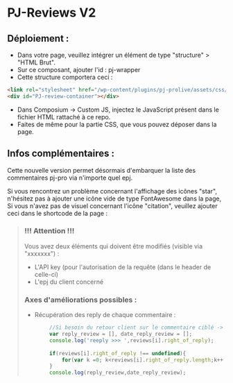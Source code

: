 # PJ-Reviews V2

## Déploiement : 
- Dans votre page, veuillez intégrer un élément de type "structure" > "HTML Brut". 
- Sur ce composant, ajouter l'id : pj-wrapper
- Cette structure comportera ceci :
```html
<link rel="stylesheet" href="/wp-content/plugins/pj-prolive/assets/css/font-awesome.min.css?ver=4.7.0" crossorigin="anonymous" referrerpolicy="no-referrer" />
<div id="PJ-review-container"></div>
```

- Dans Composium -> Custom JS, injectez le JavaScript présent dans le fichier HTML rattaché à ce repo.
- Faites de même pour la partie CSS, que vous pouvez déposer dans la page.

## Infos complémentaires :
Cette nouvelle version permet désormais d'embarquer la liste des commentaires pj-pro via n'importe quel epj.

Si vous rencontrez un problème concernant l'affichage des icônes "star", n'hésitez pas à ajouter une icône vide de type FontAwesome  dans la page, 
Si vous n'avez pas de visuel concernant l'icône "citation", veuillez ajouter ceci dans le shortcode de la page : <blockquote>

### !!! Attention !!!
Vous avez deux éléments qui doivent être modifiés (visible via "xxxxxxx") : 
  - L'API key (pour l'autorisation de la requête (dans le header de celle-ci)
  - L'epj du client concerné

### Axes d'améliorations possibles : 
- Récupération des reply de chaque commentaire : 
```javascript
        //Si besoin du retour client sur le commentaire ciblé ->
        var reply_review = [], date_reply_review = [];
        console.log('reeply >>> ',reviews[i].right_of_reply);
        
        if(reviews[i].right_of_reply !== undefined){
            for(var k =0; k<reviews[i].right_of_reply.length;k++ ){reply_review.push(reviews[i].right_of_reply[k].comment);date_reply_review.push(reviews[i].right_of_reply[k].date_creation);}
        }
        console.log(reply_review,date_reply_review);      
```
